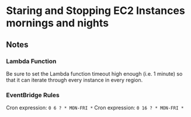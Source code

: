 # Staring and Stopping EC2 Instances mornings and nights

## Notes

### Lambda Function

Be sure to set the Lambda function timeout high enough (i.e. 1 minute) so that it can iterate through every instance in every region.

### EventBridge Rules

Cron expression: `0 6 ? * MON-FRI *`
Cron expression: `0 16 ? * MON-FRI *`
